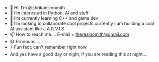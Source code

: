 - 👋 Hi, I’m @shrikant-nomith
- 👀 I’m interested in Python, AI and stuff
- 🌱 I’m currently learning C++ and game dev
- 💞️ I’m looking to collaborate cool projects currently I am building a cool AI assistant like J.A.R.V.I.S
- 📫 How to reach me ... E-mail = therealnomith@gmail.com
- 😄 Pronouns: ...
- ⚡ Fun fact: can't remember right now
- And yes have a good day or night, if you are reading this at night....
  

<!---
shrikant-nomith/shrikant-nomith is a ✨ special ✨ repository because its `README.md` (this file) appears on your GitHub profile.
You can click the Preview link to take a look at your changes.
--->
